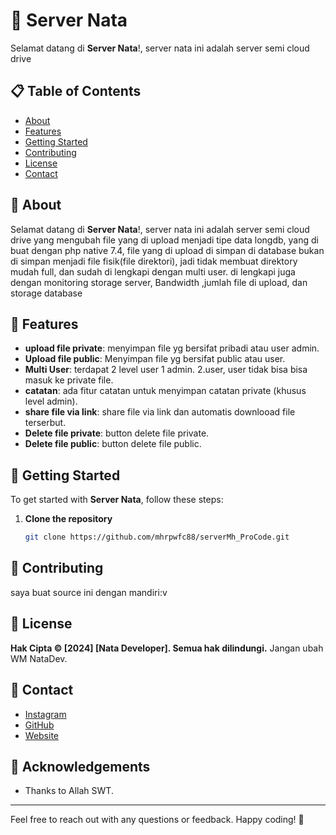 # 🚀 Server Nata 

Selamat datang di **Server Nata**!, server nata ini adalah server semi cloud drive

## 📋 Table of Contents
- [About](#about)
- [Features](#features)
- [Getting Started](#getting-started)
- [Contributing](#contributing)
- [License](#license)
- [Contact](#contact)

## 📖 About

Selamat datang di **Server Nata**!, server nata ini adalah server semi cloud drive yang mengubah file yang di upload menjadi tipe data longdb, yang di buat dengan php native 7.4, file yang di upload di simpan di database bukan di simpan menjadi file fisik(file direktori), jadi tidak membuat direktory mudah full, dan sudah di lengkapi dengan multi user.
di lengkapi juga dengan monitoring storage server, Bandwidth ,jumlah file di upload, dan storage database

## 🌟 Features

- **upload file private**: menyimpan file yg bersifat pribadi atau user admin.
- **Upload file public**: Menyimpan file yg bersifat public atau user.
- **Multi User**: terdapat 2 level user 1 admin. 2.user, user tidak bisa bisa masuk ke private file.
- **catatan**: ada fitur catatan untuk menyimpan catatan private (khusus level admin).
- **share file via link**: share file via link dan automatis downlooad file terserbut.
- **Delete file private**: button delete file private.
- **Delete file public**: button delete file public.

## 🚀 Getting Started

To get started with **Server Nata**, follow these steps:

1. **Clone the repository**
    ```bash
    git clone https://github.com/mhrpwfc88/serverMh_ProCode.git
    ```

## 💬 Contributing

saya buat source ini dengan mandiri:v

## 📄 License

**Hak Cipta © [2024] [Nata Developer]. Semua hak dilindungi.**
Jangan ubah WM NataDev. 


## 📱 Contact

- [Instagram](https://www.instagram.com/nata_wfc/)
- [GitHub](https://github.com/mhrpwfc88)
- [Website](https://mhprocode.my.id)


## 🙌 Acknowledgements

- Thanks to Allah SWT.


---

Feel free to reach out with any questions or feedback. Happy coding! 🎉

